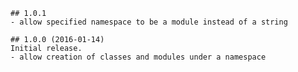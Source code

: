 	## 1.0.1
	- allow specified namespace to be a module instead of a string

	## 1.0.0 (2016-01-14)
	Initial release.
	- allow creation of classes and modules under a namespace
